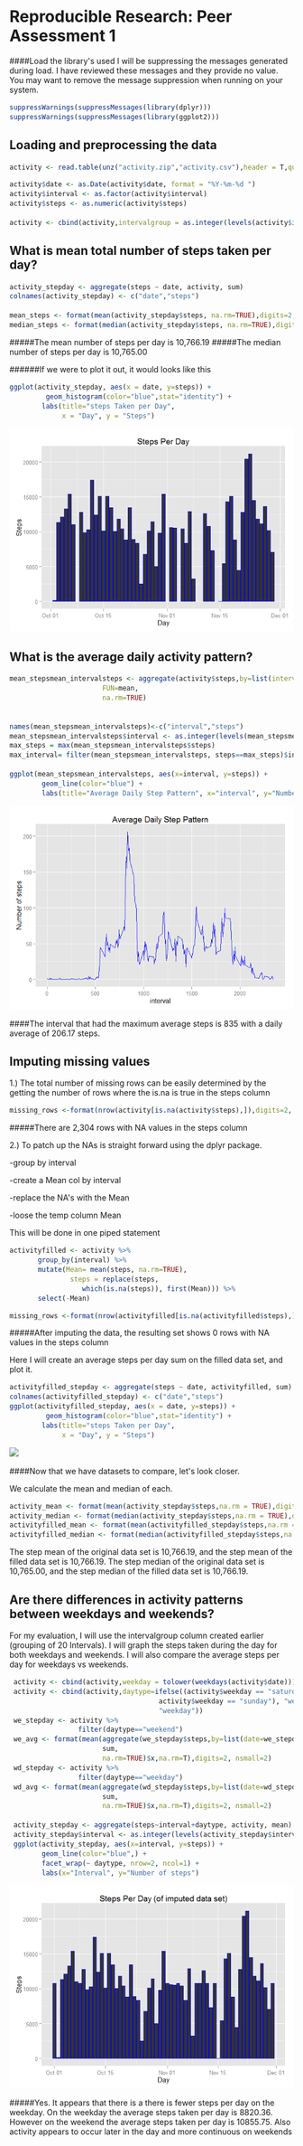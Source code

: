 # Reproducible Research: Peer Assessment 1


####Load the library's used
I will be suppressing the messages generated during load. I have reviewed these messages and they provide no value. You may want to remove the message suppression when running on your system.

```r
suppressWarnings(suppressMessages(library(dplyr)))
suppressWarnings(suppressMessages(library(ggplot2)))
```

## Loading and preprocessing the data

```r
activity <- read.table(unz("activity.zip","activity.csv"),header = T,quote="\"", sep=",",na.strings = NA)
```


```r
activity$date <- as.Date(activity$date, format = "%Y-%m-%d ")
activity$interval <- as.factor(activity$interval)
activity$steps <- as.numeric(activity$steps)

activity <- cbind(activity,intervalgroup = as.integer(levels(activity$interval)) %/% 12)
```



## What is mean total number of steps taken per day?

```r
activity_stepday <- aggregate(steps ~ date, activity, sum)
colnames(activity_stepday) <- c("date","steps")

mean_steps <- format(mean(activity_stepday$steps, na.rm=TRUE),digits=2, nsmall=2, big.mark=",",small.mark=".")
median_steps <- format(median(activity_stepday$steps, na.rm=TRUE),digits=2, nsmall=2, big.mark=",",small.mark=".")
```
#####The mean number of steps per day is 10,766.19
#####The median number of steps per day is 10,765.00

######If we were to plot it out, it would looks like this

```r
ggplot(activity_stepday, aes(x = date, y=steps)) + 
         geom_histogram(color="blue",stat="identity") +
        labs(title="steps Taken per Day", 
             x = "Day", y = "Steps") 
```

![](PA1_template_files/figure-html/unnamed-chunk-5-1.png) 

## What is the average daily activity pattern?

```r
mean_stepsmean_intervalsteps <- aggregate(activity$steps,by=list(interval=activity$interval), 
                       FUN=mean, 
                       na.rm=TRUE)
                     
                       
names(mean_stepsmean_intervalsteps)<-c("interval","steps")
mean_stepsmean_intervalsteps$interval <- as.integer(levels(mean_stepsmean_intervalsteps$interval)[mean_stepsmean_intervalsteps$interval])
max_steps = max(mean_stepsmean_intervalsteps$steps)
max_interval= filter(mean_stepsmean_intervalsteps, steps==max_steps)$interval

ggplot(mean_stepsmean_intervalsteps, aes(x=interval, y=steps)) +   
        geom_line(color="blue") +  
        labs(title="Average Daily Step Pattern", x="interval", y="Number of steps")
```

![](PA1_template_files/figure-html/unnamed-chunk-6-1.png) 

####The interval that had the maximum average steps is 835 with a daily average of 206.17 steps.

## Imputing missing values

1.) The total number of missing rows can be easily determined by the getting the number of rows where the is.na is true in the steps column

```r
missing_rows <-format(nrow(activity[is.na(activity$steps),]),digits=2, nsmall=2, big.mark=",",small.mark=".")
```

#####There are 2,304 rows with NA values in the steps column

2.) To patch up the NAs is straight forward using the dplyr package. 

-group by interval 

-create a Mean col by interval 

-replace the NA's with the Mean 

-loose the temp column Mean 

This will be done in one piped statement


```r
activityfilled <- activity %>%
       group_by(interval) %>%
       mutate(Mean= mean(steps, na.rm=TRUE), 
               steps = replace(steps, 
                  which(is.na(steps)), first(Mean))) %>%
       select(-Mean)
```



```r
missing_rows <-format(nrow(activityfilled[is.na(activityfilled$steps),]),digits=2, nsmall=2, big.mark=",",small.mark=".")
```

#####After imputing the data, the resulting set shows 0 rows with NA values in the steps column


Here I will create an average steps per day sum on the filled data set, and plot it.


```r
activityfilled_stepday <- aggregate(steps ~ date, activityfilled, sum)
colnames(activityfilled_stepday) <- c("date","steps")
ggplot(activityfilled_stepday, aes(x = date, y=steps)) + 
         geom_histogram(color="blue",stat="identity") +
        labs(title="steps Taken per Day", 
             x = "Day", y = "Steps") 
```

![](PA1_template_files/figure-html/unnamed-chunk-10-1.png) 


####Now that we have datasets to compare, let's look closer.


We calculate the mean and median of each. 


```r
activity_mean <- format(mean(activity_stepday$steps,na.rm = TRUE),digits=2, nsmall=2, big.mark=",",small.mark=".")
activity_median <- format(median(activity_stepday$steps,na.rm = TRUE),digits=2, nsmall=2, big.mark=",",small.mark=".")
activityfilled_mean <- format(mean(activityfilled_stepday$steps,na.rm = TRUE),digits=2, nsmall=2, big.mark=",",small.mark=".")
activityfilled_median <- format(median(activityfilled_stepday$steps,na.rm = TRUE),digits=2, nsmall=2, big.mark=",",small.mark=".")
```

The step mean of the original data set is 10,766.19, and the step mean of the filled data set is 10,766.19.
The step median of the original data set is 10,765.00, and the step median of the filled data set is 10,766.19.

## Are there differences in activity patterns between weekdays and weekends?
For my evaluation, I will use the intervalgroup column created earlier (grouping of 20 Intervals). I will graph the steps taken during the day for both weekdays and weekends. I will also compare the average steps per day for weekdays vs weekends. 


```r
 activity <- cbind(activity,weekday = tolower(weekdays(activity$date)))
 activity <- cbind(activity,daytype=ifelse((activity$weekday == "saturday" | 
                                     activity$weekday == "sunday"), "weekend", 
                                     "weekday"))
 we_stepday <- activity %>%
                 filter(daytype=="weekend")
 we_avg <- format(mean(aggregate(we_stepday$steps,by=list(date=we_stepday$date), 
                       sum, 
                       na.rm=TRUE)$x,na.rm=T),digits=2, nsmall=2)
 wd_stepday <- activity %>%
                 filter(daytype=="weekday")
 wd_avg <- format(mean(aggregate(wd_stepday$steps,by=list(date=wd_stepday$date), 
                       sum, 
                       na.rm=TRUE)$x,na.rm=T),digits=2, nsmall=2)

 activity_stepday <- aggregate(steps~interval+daytype, activity, mean)
 activity_stepday$interval <- as.integer(levels(activity_stepday$interval))
 ggplot(activity_stepday, aes(x=interval, y=steps)) + 
        geom_line(color="blue",) +
        facet_wrap(~ daytype, nrow=2, ncol=1) +
        labs(x="Interval", y="Number of steps") 
```

![](PA1_template_files/figure-html/unnamed-chunk-12-1.png) 

#####Yes. It appears that there is a there is fewer steps per day on the weekday. On the weekday the average steps taken per day is 8820.36. However on the weekend the average steps taken per day is 10855.75. Also activity appears to occur later in the day and more continuous on weekends       
       
